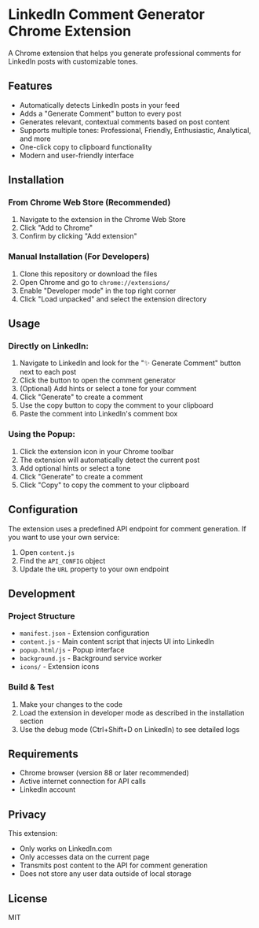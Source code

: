 # LinkedIn Comment Generator Chrome Extension

A Chrome extension that helps you generate professional comments for LinkedIn posts with customizable tones.

## Features

- Automatically detects LinkedIn posts in your feed
- Adds a "Generate Comment" button to every post
- Generates relevant, contextual comments based on post content
- Supports multiple tones: Professional, Friendly, Enthusiastic, Analytical, and more
- One-click copy to clipboard functionality
- Modern and user-friendly interface

## Installation

### From Chrome Web Store (Recommended)
1. Navigate to the extension in the Chrome Web Store
2. Click "Add to Chrome"
3. Confirm by clicking "Add extension"

### Manual Installation (For Developers)
1. Clone this repository or download the files
2. Open Chrome and go to `chrome://extensions/`
3. Enable "Developer mode" in the top right corner
4. Click "Load unpacked" and select the extension directory

## Usage

### Directly on LinkedIn:
1. Navigate to LinkedIn and look for the "✨ Generate Comment" button next to each post
2. Click the button to open the comment generator
3. (Optional) Add hints or select a tone for your comment
4. Click "Generate" to create a comment
5. Use the copy button to copy the comment to your clipboard
6. Paste the comment into LinkedIn's comment box

### Using the Popup:
1. Click the extension icon in your Chrome toolbar
2. The extension will automatically detect the current post
3. Add optional hints or select a tone
4. Click "Generate" to create a comment
5. Click "Copy" to copy the comment to your clipboard

## Configuration

The extension uses a predefined API endpoint for comment generation. If you want to use your own service:

1. Open `content.js`
2. Find the `API_CONFIG` object
3. Update the `URL` property to your own endpoint

## Development

### Project Structure
- `manifest.json` - Extension configuration
- `content.js` - Main content script that injects UI into LinkedIn
- `popup.html/js` - Popup interface 
- `background.js` - Background service worker
- `icons/` - Extension icons

### Build & Test
1. Make your changes to the code
2. Load the extension in developer mode as described in the installation section
3. Use the debug mode (Ctrl+Shift+D on LinkedIn) to see detailed logs

## Requirements

- Chrome browser (version 88 or later recommended)
- Active internet connection for API calls
- LinkedIn account

## Privacy

This extension:
- Only works on LinkedIn.com
- Only accesses data on the current page
- Transmits post content to the API for comment generation
- Does not store any user data outside of local storage

## License

MIT 